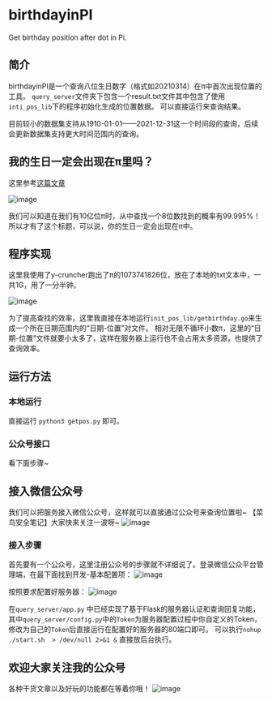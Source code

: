 # birthdayinPI
Get birthday position after dot in Pi.

## 简介

birthdayinPI是一个查询八位生日数字（格式如20210314）在π中首次出现位置的工具。
`query_server`文件夹下包含一个result.txt文件其中包含了使用`inti_pos_lib`下的程序初始化生成的位置数据。
可以直接运行来查询结果。

目前较小的数据集支持从1910-01-01——2021-12-31这一个时间段的查询，后续会更新数据集支持更大时间范围内的查询。

## 我的生日一定会出现在π里吗？

这里参考[这篇文章](http://qianzuncheng.com/blog/tech/007/find_your_birthday_in_pi.html)

![image](https://user-images.githubusercontent.com/20582659/111068619-7e48dd80-8504-11eb-8192-012332e05849.png)


我们可以知道在我们有10亿位π时，从中查找一个8位数找到的概率有99.995%！所以才有了这个标题，可以说，你的生日一定会出现在π中。

## 程序实现

这里我使用了y-cruncher跑出了π的1073741826位，放在了本地的txt文本中，一共1G，用了一分半钟。

![image](https://user-images.githubusercontent.com/20582659/111068677-bbad6b00-8504-11eb-9ae1-c9034d0cebf0.png)


为了提高查找的效率，这里我直接在本地运行`init_pos_lib/getbirthday.go`来生成一个所在日期范围内的“日期-位置”对文件。
相对无限不循环小数π，这里的“日期-位置”文件就要小太多了，这样在服务器上运行也不会占用太多资源，也提供了查询效率。

## 运行方法

### 本地运行

直接运行 `python3 getpos.py` 即可。

### 公众号接口

看下面步骤~

## 接入微信公众号
我们可以把服务接入微信公众号，这样就可以直接通过公众号来查询位置啦~ 
【菜鸟安全笔记】大家快来关注一波呀~
![image](https://user-images.githubusercontent.com/20582659/111067411-1643c880-84ff-11eb-91e7-6b8d5f3b3fa5.png)
### 接入步骤
首先要有一个公众号，这里注册公众号的步骤就不详细说了。登录微信公众平台管理端，在最下面找到开发-基本配置项：
![image](https://user-images.githubusercontent.com/20582659/111067387-fb715400-84fe-11eb-8cf2-31e016471e4a.png)

按照要求配置好服务器：
![image](https://user-images.githubusercontent.com/20582659/111067485-70dd2480-84ff-11eb-8e71-b658ee54468f.png)

在`query_server/app.py` 中已经实现了基于Flask的服务器认证和查询回复功能，其中`query_server/config.py`中的`Token`为服务器配置过程中你自定义的Token，修改为自己的`Token`后直接运行在配置好的服务器的80端口即可。
可以执行`nohup ./start.sh  > /dev/null 2>&1 &` 直接放后台执行。

## 欢迎大家关注我的公众号
各种干货文章以及好玩的功能都在等着你哦！
![image](https://user-images.githubusercontent.com/20582659/111067711-68d1b480-8500-11eb-8526-acdddb014433.png)


